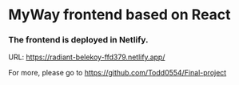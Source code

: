 # MyWay frontend based on React
### The frontend is deployed in Netlify.  
URL: https://radiant-belekoy-ffd379.netlify.app/

For more, please go to https://github.com/Todd0554/Final-project